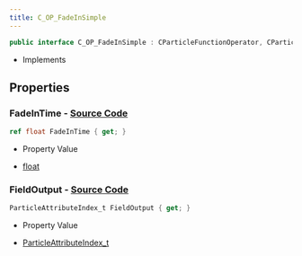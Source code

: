 ```yaml
---
title: C_OP_FadeInSimple
---
```


```csharp
public interface C_OP_FadeInSimple : CParticleFunctionOperator, CParticleFunction, ISchemaClass<CParticleFunction>, ISchemaClass<CParticleFunctionOperator>, ISchemaClass<C_OP_FadeInSimple>, ISchemaField, ISchemaClass, INativeHandle
```

- Implements

## Properties

### **FadeInTime** - [Source Code](https://github.com/swiftly-solution/swiftlys2/blob/main/managed/src/SwiftlyS2.Generated/Schemas/Interfaces/C_OP_FadeInSimple.cs#L16)

```csharp
ref float FadeInTime { get; }
```

- Property Value

- [float](https://learn.microsoft.com/dotnet/api/system.single)

### **FieldOutput** - [Source Code](https://github.com/swiftly-solution/swiftlys2/blob/main/managed/src/SwiftlyS2.Generated/Schemas/Interfaces/C_OP_FadeInSimple.cs#L18)

```csharp
ParticleAttributeIndex_t FieldOutput { get; }
```

- Property Value

- [ParticleAttributeIndex_t](/docs/api/shared/schemadefinitions/particleattributeindex_t)

